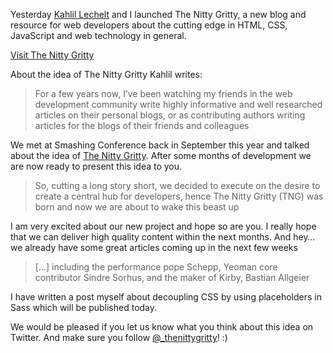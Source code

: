 

Yesterday <a href="http://kahlil.co/">Kahlil Lechelt</a> and I launched The Nitty Gritty, a new blog and resource for web developers about the cutting edge in HTML, CSS, JavaScript and web technology in general.

<a href="http://thenittygritty.co/" class="button">Visit The Nitty Gritty</a>

About the idea of The Nitty Gritty Kahlil writes:

> For a few years now, I’ve been watching my friends in the web development community write highly informative and well researched articles on their personal blogs, or as contributing authors writing articles for the blogs of their friends and colleagues

We met at Smashing Conference back in September this year and talked about the idea of <a href="http://thenittygritty.co/">The Nitty Gritty</a>. After some months of development we are now ready to present this idea to you.

> So, cutting a long story short, we decided to execute on the desire to create a central hub for developers, hence The Nitty Gritty (TNG) was born and now we are about to wake this beast up

I am very excited about our new project and hope so are you. I really hope that we can deliver high quality content within the next months. And hey… we already have some great articles coming up in the next few weeks

> […] including the performance pope Schepp, Yeoman core contributor Sindre Sorhus, and the maker of Kirby, Bastian Allgeier

I have written a post myself about decoupling CSS by using placeholders in Sass which will be published today.

We would be pleased if you let us know what you think about this idea on Twitter. And make sure you follow <a href="https://twitter.com/_thenittygritty">@_thenittygritty</a>! :)

